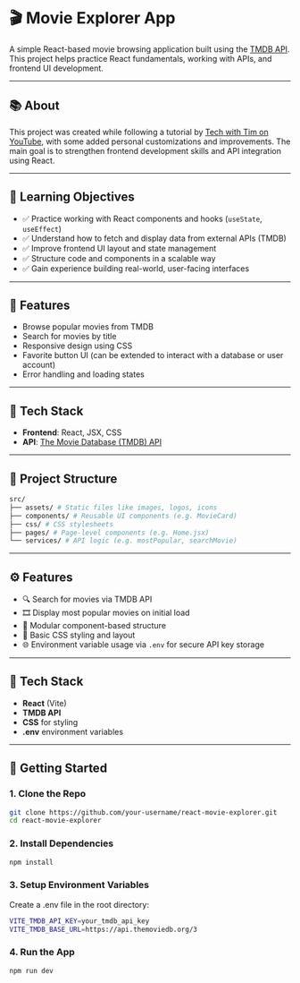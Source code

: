 # 🎬 Movie Explorer App

A simple React-based movie browsing application built using the [TMDB API](https://www.themoviedb.org/documentation/api). This project helps practice React fundamentals, working with APIs, and frontend UI development.

---

## 📚 About

This project was created while following a tutorial by [Tech with Tim on YouTube](https://www.youtube.com/@TechWithTim), with some added personal customizations and improvements. The main goal is to strengthen frontend development skills and API integration using React.

---

## 🧠 Learning Objectives

- ✅ Practice working with React components and hooks (`useState`, `useEffect`)
- ✅ Understand how to fetch and display data from external APIs (TMDB)
- ✅ Improve frontend UI layout and state management
- ✅ Structure code and components in a scalable way
- ✅ Gain experience building real-world, user-facing interfaces

---

## 🚀 Features

- Browse popular movies from TMDB
- Search for movies by title
- Responsive design using CSS
- Favorite button UI (can be extended to interact with a database or user account)
- Error handling and loading states

---

## 🔧 Tech Stack

- **Frontend**: React, JSX, CSS
- **API**: [The Movie Database (TMDB) API](https://developers.themoviedb.org/3)

---

## 📁 Project Structure

```bash
src/
├── assets/ # Static files like images, logos, icons
├── components/ # Reusable UI components (e.g. MovieCard)
├── css/ # CSS stylesheets
├── pages/ # Page-level components (e.g. Home.jsx)
└── services/ # API logic (e.g. mostPopular, searchMovie)
```

---

## ⚙️ Features

- 🔍 Search for movies via TMDB API
- 🎞️ Display most popular movies on initial load
- 🧩 Modular component-based structure
- 💅 Basic CSS styling and layout
- 🌐 Environment variable usage via `.env` for secure API key storage

---

## 🧪 Tech Stack

- **React** (Vite)
- **TMDB API**
- **CSS** for styling
- **.env** environment variables

---

## 🚀 Getting Started

### 1. Clone the Repo

```bash
git clone https://github.com/your-username/react-movie-explorer.git
cd react-movie-explorer
```

### 2. Install Dependencies

```bash
npm install
```

### 3. Setup Environment Variables

Create a .env file in the root directory:

```bash
VITE_TMDB_API_KEY=your_tmdb_api_key
VITE_TMDB_BASE_URL=https://api.themoviedb.org/3
```

### 4. Run the App

```bash
npm run dev
```
